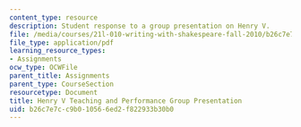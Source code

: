 ```yaml
---
content_type: resource
description: Student response to a group presentation on Henry V.
file: /media/courses/21l-010-writing-with-shakespeare-fall-2010/b26c7e7cc9b010566ed2f822933b30b0_MIT21L_010F10_assn10.pdf
file_type: application/pdf
learning_resource_types:
- Assignments
ocw_type: OCWFile
parent_title: Assignments
parent_type: CourseSection
resourcetype: Document
title: Henry V Teaching and Performance Group Presentation
uid: b26c7e7c-c9b0-1056-6ed2-f822933b30b0
---
```

